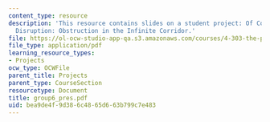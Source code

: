 ```yaml
---
content_type: resource
description: 'This resource contains slides on a student project: Of Cognizance and
  Disruption: Obstruction in the Infinite Corridor.'
file: https://ol-ocw-studio-app-qa.s3.amazonaws.com/courses/4-303-the-production-of-space-art-architecture-and-urbanism-in-dialogue-fall-2006/bea9de4f9d386c4865d663b799c7e483_group6_pres.pdf
file_type: application/pdf
learning_resource_types:
- Projects
ocw_type: OCWFile
parent_title: Projects
parent_type: CourseSection
resourcetype: Document
title: group6_pres.pdf
uid: bea9de4f-9d38-6c48-65d6-63b799c7e483
---
```

